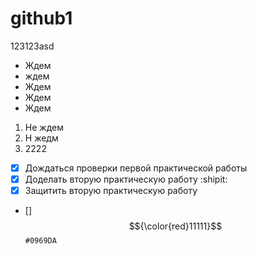 # github1
123123asd
* Ждем
* ждем
* Ждем
* Ждем
* Ждем
1. Не ждем
2. Н жедм
3. 2222
- [x] Дождаться проверки первой практической работы
- [x] Доделать вторую практическую работу :shipit:
- [x] Защитить вторую практическую работу
- [] $${\color{red}11111}$$
`#0969DA`
